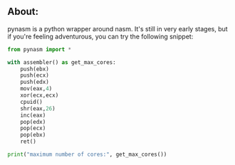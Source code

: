 About:
------

pynasm is a python wrapper around nasm. It's still in very early stages,
but if you're feeling adventurous, you can try the following snippet:

```python
from pynasm import *

with assembler() as get_max_cores:
    push(ebx)
    push(ecx)
    push(edx)
    mov(eax,4) 
    xor(ecx,ecx)
    cpuid()
    shr(eax,26)
    inc(eax)
    pop(edx)
    pop(ecx)
    pop(ebx)
    ret()

print("maximum number of cores:", get_max_cores())
```


